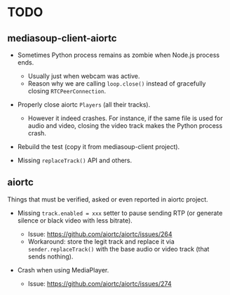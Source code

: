 # TODO

## mediasoup-client-aiortc

* Sometimes Python process remains as zombie when Node.js process ends.
  - Usually just when webcam was active.
  - Reason why we are calling `loop.close()` instead of gracefully closing `RTCPeerConnection`.

* Properly close aiortc `Players` (all their tracks).
  - However it indeed crashes. For instance, if the same file is used for audio and video, closing the video track makes the Python process crash.

* Rebuild the test (copy it from mediasoup-client project).

* Missing `replaceTrack()` API and others.
  

## aiortc

Things that must be verified, asked or even reported in aiortc project.

* Missing `track.enabled = xxx` setter to pause sending RTP (or generate silence or black video with less bitrate).
  - Issue: https://github.com/aiortc/aiortc/issues/264
  - Workaround: store the legit track and replace it via `sender.replaceTrack()` with the base audio or video track (that sends nothing).

* Crash when using MediaPlayer.
  - Issue: https://github.com/aiortc/aiortc/issues/274
